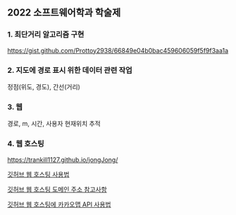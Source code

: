 ## 2022 소프트웨어학과 학술제

### 1. 최단거리 알고리즘 구현

https://gist.github.com/Prottoy2938/66849e04b0bac459606059f5f9f3aa1a

### 2. 지도에 경로 표시 위한 데이터 관련 작업

정점(위도, 경도), 간선(거리)

### 3. 웹

경로, m, 시간, 사용자 현재위치 추적

### 4. 웹 호스팅

https://trankill1127.github.io/jongJong/

[깃허브 웹 호스팅 사용법](https://ya-ya.tistory.com/m/14)

[깃허브 웹 호스팅 도메인 주소 참고사항](https://github.com/codingeverybody/codingyahac/issues/62)

[깃허브 웹 호스팅에 카카오맵 API 사용법](https://kkt102.tistory.com/69)
